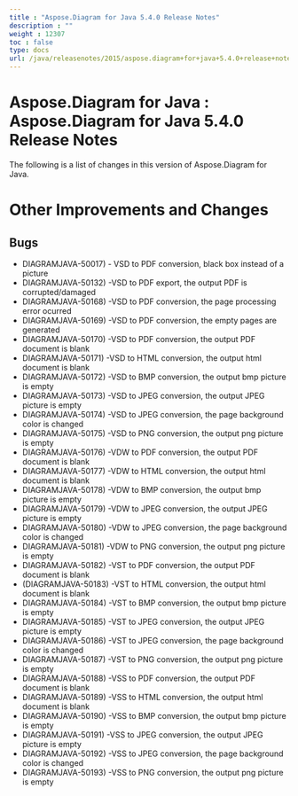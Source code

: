 ```yaml
---
title : "Aspose.Diagram for Java 5.4.0 Release Notes" 
description : "" 
weight : 12307 
toc : false
type: docs
url: /java/releasenotes/2015/aspose.diagram+for+java+5.4.0+release+notes/
---
```


# Aspose.Diagram for Java : Aspose.Diagram for Java 5.4.0 Release Notes


The following is a list of changes in this version of Aspose.Diagram for Java.

# Other Improvements and Changes

## Bugs

*   DIAGRAMJAVA-50017) - VSD to PDF conversion, black box instead of a picture
*   DIAGRAMJAVA-50132) -VSD to PDF export, the output PDF is corrupted/damaged
*   DIAGRAMJAVA-50168) -VSD to PDF conversion, the page processing error ocurred
*   DIAGRAMJAVA-50169) -VSD to PDF conversion, the empty pages are generated
*   DIAGRAMJAVA-50170) -VSD to PDF conversion, the output PDF document is blank
*   DIAGRAMJAVA-50171) -VSD to HTML conversion, the output html document is blank
*   DIAGRAMJAVA-50172) -VSD to BMP conversion, the output bmp picture is empty
*   DIAGRAMJAVA-50173) -VSD to JPEG conversion, the output JPEG picture is empty
*   DIAGRAMJAVA-50174) -VSD to JPEG conversion, the page background color is changed
*   DIAGRAMJAVA-50175) -VSD to PNG conversion, the output png picture is empty
*   DIAGRAMJAVA-50176) -VDW to PDF conversion, the output PDF document is blank
*   DIAGRAMJAVA-50177) -VDW to HTML conversion, the output html document is blank
*   DIAGRAMJAVA-50178) -VDW to BMP conversion, the output bmp picture is empty
*   DIAGRAMJAVA-50179) -VDW to JPEG conversion, the output JPEG picture is empty
*   DIAGRAMJAVA-50180) -VDW to JPEG conversion, the page background color is changed
*   DIAGRAMJAVA-50181) -VDW to PNG conversion, the output png picture is empty
*   DIAGRAMJAVA-50182) -VST to PDF conversion, the output PDF document is blank
*   (DIAGRAMJAVA-50183) -VST to HTML conversion, the output html document is blank
*   DIAGRAMJAVA-50184) -VST to BMP conversion, the output bmp picture is empty
*   DIAGRAMJAVA-50185) -VST to JPEG conversion, the output JPEG picture is empty
*   DIAGRAMJAVA-50186) -VST to JPEG conversion, the page background color is changed
*   DIAGRAMJAVA-50187) -VST to PNG conversion, the output png picture is empty
*   DIAGRAMJAVA-50188) -VSS to PDF conversion, the output PDF document is blank
*   DIAGRAMJAVA-50189) -VSS to HTML conversion, the output html document is blank
*   DIAGRAMJAVA-50190) -VSS to BMP conversion, the output bmp picture is empty
*   DIAGRAMJAVA-50191) -VSS to JPEG conversion, the output JPEG picture is empty
*   DIAGRAMJAVA-50192) -VSS to JPEG conversion, the page background color is changed
*   DIAGRAMJAVA-50193) -VSS to PNG conversion, the output png picture is empty


